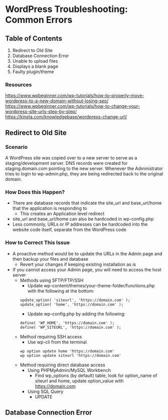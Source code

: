 # WordPress Troubleshooting: Common Errors

## Table of Contents
1. Redirect to Old Site
2. Database Connection Error
3. Unable to upload files
4. Displays a blank page
5. Faulty plugin/theme



### Resources

https://www.wpbeginner.com/wp-tutorials/how-to-properly-move-wordpress-to-a-new-domain-without-losing-seo/
https://www.wpbeginner.com/wp-tutorials/how-to-change-your-wordpress-site-urls-step-by-step/
https://kinsta.com/knowledgebase/wordpress-change-url/



## Redirect to Old Site

### Scenario

A WordPress site was copied over to a new server to serve as a staging/development server. DNS records were created for staging.domain.com pointing to the new server. Whenever the Administrator tries to login to wp-admin.php, they are being redirected back to the original domain.



### How Does this Happen?

* There are database records that indicate the site_url and base_url/home that the application is responding to
  * This creates an Application level redirect
* site_url and base_url/home can also be hardcoded in wp-config.php
* Less commonly, URLs or IP addresses can be hardcoded into the website code itself, separate from the WordPress code



### How to Correct This Issue

* A proactive method would be to update the URLs in the Admin page and then backup your files and database
  * Revert your changes if keeping existing installation as is
* If you cannot access your Admin page, you will need to access the host server
  * Methods using SFTP/FTP/SSH
    * Update wp-content/themes/your-theme-folder/functions.php with the following at the bottom:
    ```
    update_option( 'siteurl', 'https://domain.com' );
    update_option( 'home', 'https://domain.com' );
    ```
    * Update wp-config.php by adding the following:
    ```
    define( 'WP_HOME', 'https://domain.com' );
    define( 'WP_SITEURL', 'https://domain.com' );
    ```
  * Method requiring SSH access
    * Use wp-cli from the terminal
    ```
    wp option update home 'https://domain.com'
    wp option update siteurl 'https://domain.com'
    ```
  * Method requiring direct database access
    * Using PHPMyAdmin/MySQL Workbench
      * Find wp_options (by default) table, look for option_name of siteurl and home, update option_value with https://domain.com
    * Using SQL Query
      * UPDATE



## Database Connection Error
